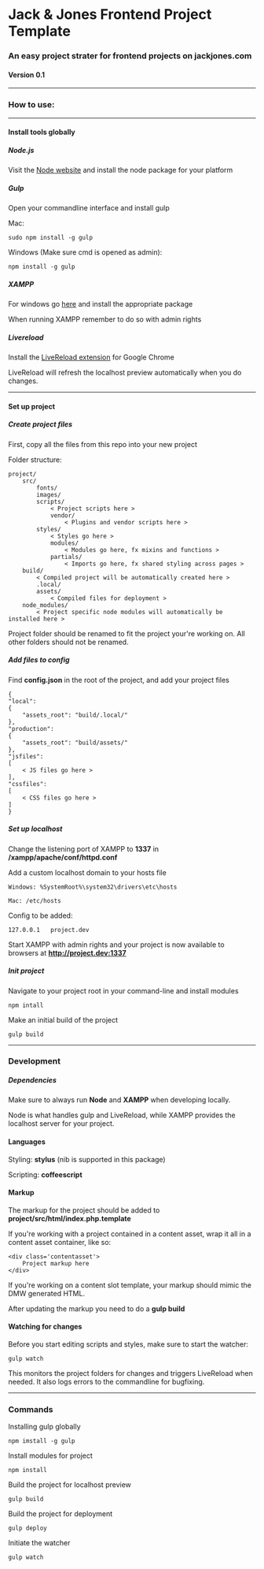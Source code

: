 # Jack & Jones Frontend Project Template

### An easy project strater for frontend projects on jackjones.com

#### Version 0.1

***

### How to use:

***

#### Install tools globally

##### Node.js

Visit the [Node website](http://nodejs.org/) and install the node package for your platform

##### Gulp

Open your commandline interface and install gulp

Mac:

	sudo npm install -g gulp


Windows (Make sure cmd is opened as admin):

	npm install -g gulp

##### XAMPP

For windows go [here](https://www.apachefriends.org/index.html) and install the appropriate package

When running XAMPP remember to do so with admin rights

##### Livereload

Install the [LiveReload extension](https://chrome.google.com/webstore/detail/livereload/jnihajbhpnppcggbcgedagnkighmdlei) for Google Chrome

LiveReload will refresh the localhost preview automatically when you do changes.

***

#### Set up project

##### Create project files

First, copy all the files from this repo into your new project

Folder structure:

	project/
		src/
			fonts/
			images/
			scripts/
				< Project scripts here >
				vendor/
					< Plugins and vendor scripts here >
			styles/
				< Styles go here >
				modules/
					< Modules go here, fx mixins and functions >
				partials/
					< Imports go here, fx shared styling across pages >
		build/
			< Compiled project will be automatically created here >
			.local/
			assets/
				< Compiled files for deployment >
		node_modules/
			< Project specific node modules will automatically be installed here >

Project folder should be renamed to fit the project your're working on. All other folders should not be renamed.

##### Add files to config

Find **config.json** in the root of the project, and add your project files

	{
	"local":
	{
		"assets_root": "build/.local/"
	},
	"production":
	{
		"assets_root": "build/assets/"	
	},
	"jsfiles":
	[
		< JS files go here >
	],
	"cssfiles":
	[
		< CSS files go here >
	]
	}

##### Set up localhost

Change the listening port of XAMPP to **1337** in **/xampp/apache/conf/httpd.conf**

Add a custom localhost domain to your hosts file

	Windows: %SystemRoot%\system32\drivers\etc\hosts

	Mac: /etc/hosts

Config to be added:

	127.0.0.1 	project.dev

Start XAMPP with admin rights and your project is now available to browsers at **http://project.dev:1337**

##### Init project

Navigate to your project root in your command-line and install modules

	npm intall

Make an initial build of the project

	gulp build

***

### Development

##### Dependencies

Make sure to always run **Node** and **XAMPP** when developing locally.

Node is what handles gulp and LiveReload, while XAMPP provides the localhost server for your project.

#### Languages

Styling: **stylus** (nib is supported in this package)

Scripting: **coffeescript**

#### Markup

The markup for the project should be added to **project/src/html/index.php.template**

If you're working with a project contained in a content asset, wrap it all in a content asset container, like so:

	<div class='contentasset'>
		Project markup here
	</div>

If you're working on a content slot template, your markup should mimic the DMW generated HTML.

After updating the markup you need to do a **gulp build**

#### Watching for changes

Before you start editing scripts and styles, make sure to start the watcher:

	gulp watch

This monitors the project folders for changes and triggers LiveReload when needed. It also logs errors to the commandline for bugfixing.

***

### Commands

Installing gulp globally

	npm imstall -g gulp

Install modules for project

	npm install

Build the project for localhost preview

	gulp build

Build the project for deployment
	
	gulp deploy

Initiate the watcher

	gulp watch